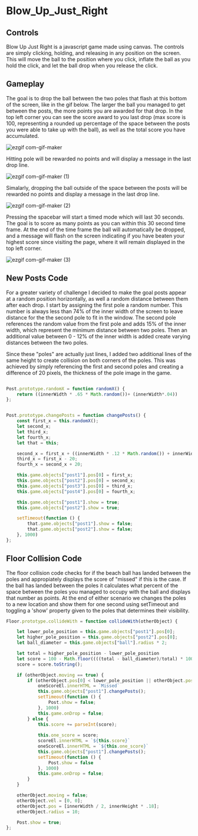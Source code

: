 # Blow_Up_Just_Right


## Controls

Blow Up Just Right is a javascript game made using canvas. The controls are simply clicking, holding, and releasing in any position on the screen. This will move the ball to the position where you click, inflate the ball as you hold the click, and let the ball drop when you release the click. 

## Gameplay
The goal is to drop the ball between the two poles that flash at this bottom of the screen, like in the gif below. The larger the ball you managed to get between the posts, the more points you are awarded for that drop. In the top left corner you can see the score award to you last drop (max score is 100, representing a rounded up percentage of the space between the posts you were able to take up with the ball), as well as the total score you have accumulated. 

![ezgif com-gif-maker](https://user-images.githubusercontent.com/62472030/103181370-64d1b700-486e-11eb-8275-6b6fc3aa140c.gif)

Hitting pole will be rewarded no points and will display a message in the last drop line.

![ezgif com-gif-maker (1)](https://user-images.githubusercontent.com/62472030/103181373-6f8c4c00-486e-11eb-987e-88c1c53e91fe.gif)

Simalarly, dropping the ball outside of the space between the posts will be rewarded no points and display a message in the last drop line.

![ezgif com-gif-maker (2)](https://user-images.githubusercontent.com/62472030/103181375-74e99680-486e-11eb-8a24-f9d8d19ac9d3.gif)

Pressing the spacebar will start a timed mode which will last 30 seconds. The goal is to score as many points as you can within this 30 second time frame. At the end of the time frame the ball will automatically be dropped, and a message will flash on the screen indicating if you have beaten your highest score since visiting the page, where it will remain displayed in the top left corner.

![ezgif com-gif-maker (3)](https://user-images.githubusercontent.com/62472030/103181384-7adf7780-486e-11eb-98e9-5750d007f1e8.gif)

## New Posts Code

For a greater variety of challenge I decided to make the goal posts appear at a random position horizontally, as well a random distance between them after each drop. I start by assigning the first pole a random number. This number is always less than 74% of the inner width of the screen to leave distance for the the second pole to fit in the window. The second pole references the random value from the first pole and adds 15% of the inner width, which represent the minimum distance between two poles. Then an additional value between 0 - 12% of the inner width is added create varying distances between the two poles.

Since these "poles" are actually just lines, I added two additional lines of the same height to create collision on both corners of the poles. This was achieved by simply referencing the first and second poles and creating a difference of 20 pixels, the thickness of the pole image in the game.
```Javascript

Post.prototype.randomX = function randomX() {
    return ((innerWidth * .65 * Math.random())+ (innerWidth*.04))
};


Post.prototype.changePosts = function changePosts() {
    const first_x = this.randomX();
    let second_x;
    let third_x;
    let fourth_x;
    let that = this;

    second_x = first_x + ((innerWidth * .12 * Math.random()) + innerWidth * .15)
    third_x = first_x - 20;
    fourth_x = second_x + 20;

    this.game.objects["post1"].pos[0] = first_x;
    this.game.objects["post2"].pos[0] = second_x;
    this.game.objects["post3"].pos[0] = third_x;
    this.game.objects["post4"].pos[0] = fourth_x;

    this.game.objects["post1"].show = true;
    this.game.objects["post2"].show = true;

    setTimeout(function () {
        that.game.objects["post1"].show = false;
        that.game.objects["post2"].show = false;
    }, 1000) 
};
```

## Floor Collision Code

The floor collision code checks for if the beach ball has landed between the poles and appropiately displays the score of "missed" if this is the case. If the ball has landed between the poles it calculates what percent of the space between the poles you managed to occupy with the ball and displays that number as points. At the end of either scenario we changes the poles to a new location and show them for one second using setTimeout and toggling a 'show' property given to the poles that determines their visibility.

```Javascript
Floor.prototype.collideWith = function collideWith(otherObject) {

    let lower_pole_position = this.game.objects["post1"].pos[0];
    let higher_pole_position = this.game.objects["post2"].pos[0];
    let ball_diameter = this.game.objects["ball"].radius * 2;

    let total = higher_pole_position - lower_pole_position
    let score = 100 - Math.floor((((total - ball_diameter)/total) * 100))
    score = score.toString();

    if (otherObject.moving == true) {
        if (otherObject.pos[0] < lower_pole_position || otherObject.pos[0] > higher_pole_position) {
            oneScoreEl.innerHTML = `Missed`
            this.game.objects["post1"].changePosts();
            setTimeout(function () {
                Post.show = false;
            }, 1000)
            this.game.onDrop = false;
        } else {
            this.score += parseInt(score);
            
            this.one_score = score;
            scoreEl.innerHTML = `${this.score}`
            oneScoreEl.innerHTML = `${this.one_score}`
            this.game.objects["post1"].changePosts();
            setTimeout(function () {
                Post.show = false
            }, 1000)
            this.game.onDrop = false;
        }
    }

    otherObject.moving = false;
    otherObject.vel = [0, 0];
    otherObject.pos = [innerWidth / 2, innerHeight * .18];
    otherObject.radius = 10;

    Post.show = true;
};
```
